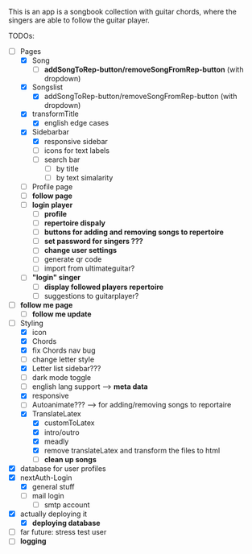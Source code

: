 This is an app is a songbook collection with guitar chords, where the singers are able to follow the guitar player.

TODOs:

- [ ] Pages
  - [x] Song
    - [ ] **addSongToRep-button/removeSongFromRep-button** (with dropdown)
  - [x] Songslist
    - [x] addSongToRep-button/removeSongFromRep-button (with dropdown)
  - [x] transformTitle
    - [x] english edge cases
  - [x] Sidebarbar
    - [x] responsive sidebar
    - [ ] icons for text labels
    - [ ] search bar
      - [ ] by title
      - [ ] by text simalarity
  - [ ] Profile page
  - [ ] **follow page**
  - [ ] **login player**
    - [ ] **profile**
    - [ ] **repertoire dispaly**
    - [ ] **buttons for adding and removing songs to repertoire**
    - [ ] **set password for singers ???**
    - [ ] **change user settings**
    - [ ] generate qr code
    - [ ] import from ultimateguitar?
  - [ ] **"login" singer**
    - [ ] **display followed players repertoire**
    - [ ] suggestions to guitarplayer?
- [ ] **follow me page**
  - [ ] **follow me update**
- [ ] Styling
  - [x] icon
  - [x] Chords
  - [x] fix Chords nav bug
  - [ ] change letter style
  - [x] Letter list sidebar???
  - [ ] dark mode toggle
  - [ ] english lang support --> **meta data**
  - [x] responsive
  - [ ] Autoanimate??? --> for adding/removing songs to reportaire
  - [x] TranslateLatex
    - [x] customToLatex
    - [x] intro/outro
    - [x] meadly
    - [x] remove translateLatex and transform the files to html
    - [ ] **clean up songs**
- [x] database for user profiles
- [x] nextAuth-Login
  - [x] general stuff
  - [ ] mail login
    - [ ] smtp account
- [x] actually deploying it
  - [x] **deploying database**
- [ ] far future: stress test user
- [ ] **logging**
